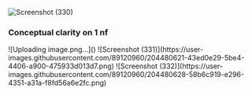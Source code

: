 ![Screenshot (330)](https://user-images.githubusercontent.com/89120960/204480274-5ad0426f-23fa-4f3f-bb1a-c4ede546e076.png)
<h3> Conceptual clarity on 1 nf</h3>
![Uploading image.png…]()
![Screenshot (331)](https://user-images.githubusercontent.com/89120960/204480621-43ed0e29-5be4-4406-a900-475933d013d7.png)
![Screenshot (332)](https://user-images.githubusercontent.com/89120960/204480628-58b6c919-e296-4351-a31a-f8fd56a6e2fc.png)
